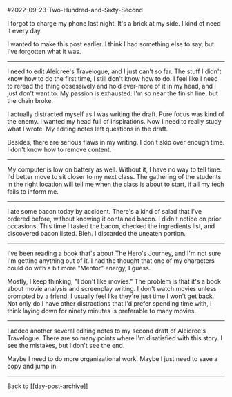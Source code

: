 #2022-09-23-Two-Hundred-and-Sixty-Second

I forgot to charge my phone last night.  It's a brick at my side.  I kind of need it every day.

I wanted to make this post earlier.  I think I had something else to say, but I've forgotten what it was.

---
I need to edit Aleicree's Travelogue, and I just can't so far.  The stuff I didn't know how to do the first time, I still don't know how to do.  I feel like I need to reread the thing obsessively and hold ever-more of it in my head, and I just don't want to.  My passion is exhausted.  I'm so near the finish line, but the chain broke.

I actually distracted myself as I was writing the draft.  Pure focus was kind of the enemy.  I wanted my head full of inspirations.  Now I need to really study what I wrote.  My editing notes left questions in the draft.

Besides, there are serious flaws in my writing.  I don't skip over enough time.  I don't know how to remove content.

---
My computer is low on battery as well.  Without it, I have no way to tell time.  I'd better move to sit closer to my next class.  The gathering of the students in the right location will tell me when the class is about to start, if all my tech fails to inform me.

---
I ate some bacon today by accident.  There's a kind of salad that I've ordered before, without knowing it contained bacon.  I didn't notice on prior occasions.  This time I tasted the bacon, checked the ingredients list, and discovered bacon listed.  Bleh.  I discarded the uneaten portion.

---
I've been reading a book that's about The Hero's Journey, and I'm not sure I'm getting anything out of it.  I had the thought that one of my characters could do with a bit more "Mentor" energy, I guess.

Mostly, I keep thinking, "I don't like movies."  The problem is that it's a book about movie analysis and screenplay writing.  I don't watch movies unless prompted by a friend.  I usually feel like they're just time I won't get back.  Not only do I have other distractions that I'd prefer spending time with, I think laying down for ninety minutes is preferable to many movies.

---
I added another several editing notes to my second draft of Aleicree's Travelogue.  There are so many points where I'm disatisfied with this story.  I see the mistakes, but I don't see the end.

Maybe I need to do more organizational work.  Maybe I just need to save a copy and jump in.

---
Back to [[day-post-archive]]